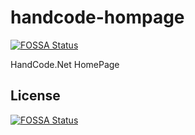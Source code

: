 # handcode-hompage
[![FOSSA Status](https://app.fossa.io/api/projects/git%2Bgithub.com%2Fhieudang9%2Fhandcode-hompage.svg?type=shield)](https://app.fossa.io/projects/git%2Bgithub.com%2Fhieudang9%2Fhandcode-hompage?ref=badge_shield)

HandCode.Net HomePage


## License
[![FOSSA Status](https://app.fossa.io/api/projects/git%2Bgithub.com%2Fhieudang9%2Fhandcode-hompage.svg?type=large)](https://app.fossa.io/projects/git%2Bgithub.com%2Fhieudang9%2Fhandcode-hompage?ref=badge_large)